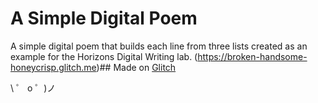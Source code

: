 # A Simple Digital Poem

A simple digital poem that builds each line from three lists created as an example for the Horizons Digital Writing lab.
(https://broken-handsome-honeycrisp.glitch.me)## Made on [Glitch](https://glitch.com/)

\ ゜ o ゜)ノ
